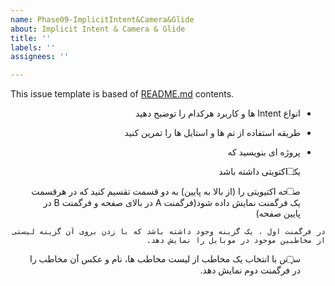 ```yaml
---
name: Phase09-ImplicitIntent&Camera&Glide
about: Implicit Intent & Camera & Glide
title: ''
labels: ''
assignees: ''

---
```


This issue template is based of [README.md](README.md) contents.

<div dir="rtl" align='right'>

- انواع Intent ها و کاربرد هرکدام را توضیح دهید

- طریقه استفاده از تم ها و استایل ها را تمرین کنید 

- پروژه ای بنویسید که 

-[ ] یک اکتویتی داشته باشد  

-[ ]    صفحه اکتیویتی را (از بالا به پایین) به دو قسمت تقسیم کنید که در هرقسمت یک فرگمنت نمایش داده شود(فرگمنت A در بالای صفحه و فرگمنت B  در پایین صفحه) 

    در فرگمنت اول ، یک گزینه وجود داشته باشد که با زدن بروی آن گزینه لیستی از مخاطبین موجود در موبایل را نمایش دهد. 

-[ ]    سپس با انتخاب یک مخاطب از لیست مخاطب ها، نام و عکس آن مخاطب را در فرگمنت دوم نمایش دهد. 
</div>
